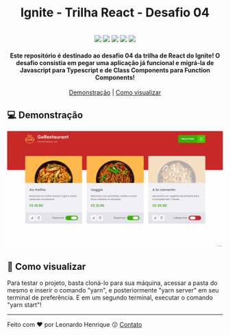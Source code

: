 <h1 align="center">
  Ignite - Trilha React - Desafio 04
</h1>

<p align="center">
  <br>
  <img src="https://img.shields.io/github/languages/top/leohpc/desafio-04-ignite-react">
  <img src="https://img.shields.io/github/issues/leohpc/desafio-04-ignite-react">
  <img src="https://img.shields.io/github/forks/leohpc/desafio-04-ignite-react">
  <img src="https://img.shields.io/github/stars/leohpc/desafio-04-ignite-react">
  <img src="https://img.shields.io/static/v1?label=license&message=MIT&color=E51C44">
</p>

<h4 align="center">
  Este repositório é destinado ao desafio 04 da trilha de React do Ignite! O desafio consistia em pegar uma aplicação já funcional e migrá-la de Javascript para Typescript e de Class Components para Function Components!
</h4>

<p align="center">
  <a href="#computer-demonstração">Demonstração</a> | <a href="#iphone-como-visualizar">Como visualizar</a>
</p>
  
## :computer: Demonstração

<div align="center">
  <img src="https://github.com/LeoHPC/desafio-04-ignite-react/blob/master/demos/challenge-04.gif">
</div>

## :iphone: Como visualizar

<p>Para testar o projeto, basta cloná-lo para sua máquina, acessar a pasta do mesmo e inserir o comando "yarn", e posteriormente "yarn server" em seu terminal de preferência. E em um segundo terminal, executar o comando "yarn start"!</p>

---

Feito com ❤ por Leonardo Henrique :kissing: [Contato](https://www.linkedin.com/in/leonardo-henrique-33a3ab210)
